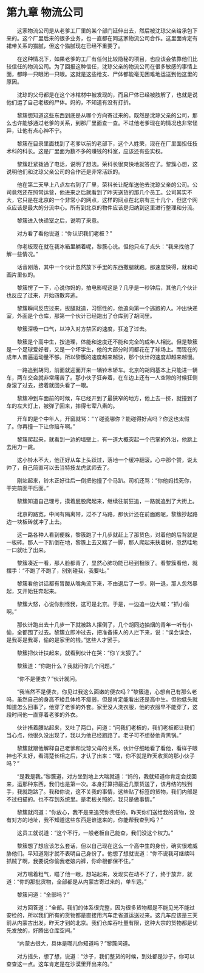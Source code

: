 # 第九章 物流公司


　　这家物流公司是从老爹工厂里的某个部门延伸出去，然后被沈琼父亲给承包下来的。这个厂里后来的很多业务，也一直都在同这家物流公司合作。这里面肯定有裙带关系的猫腻，但这个猫腻现在已经不重要了。

　　在这种情况下，如果老爹的工厂有任何比较隐秘的项目，也应该会依靠他们比较信任的物流公司。为了回报这种信任，沈琼父亲的物流公司在很多敏感的事情上面，都睁一只眼闭一只眼。这就是这些枪支、尸体都能毫无困难地运送到他这里的原因。

　　沈琼的父母都是在这个冰棺材中被发现的，而且尸体已经被肢解了，也就是说他们运了自己老板的尸体。妈的，不知道有没有打折。

　　黎簇想知道这些东西到底是从哪个方向寄过来的。既然是沈琼父亲的公司，那么也许能够通过老爹的关系，到那厂里面查一查。不过他老爹现在的情况也非常怪异，让他有点心神不宁。

　　黎簇在目录里面找到了老爹以前的老部下，这个人姓荣，现在在厂里面担任技术科的科长。这是厂里面为数不多的赚钱的科室，应该还有些实权。

　　黎簇赶紧拨通了电话，说明了想法。荣科长很爽快地就答应了。黎簇心想，这说明他们和沈琼父亲公司的合作还是非常活跃的。

　　他在第二天早上八点左右到了厂里，荣科长让配车送他去沈琼父亲的公司。公司竟然还在照常运营，他进来之后就看到了昨天送货的那几个员工。公司其实不大，它只是在北京的一个非常小的网点，这样的网点在北京有三十几个，但这个网点应该是最大的分流中心。所有到北京的物件应该是归纳到这里进行整理和分流。

　　黎簇进入快递室之后，说明了来意。

　　对方看了看他说道：“你认识我们老板？”

　　你老板现在就在我冰箱里躺着呢，黎簇心说。但他只点了点头：“我来找他了解一些情况。”

　　话音刚落，其中一个伙计忽然放下手里的东西撒腿就跑。那速度快得，就和动画片里似的。

　　黎簇愣了一下，心说你妈的，拍电影呢这是？几乎是一秒钟后，其他几个伙计也反应了过来，开始四散奔逃。

　　黎簇瞬间反应过来，拔腿就追，习惯性的，他追向第一个逃跑的人。冲出快递室，外面是个仓库，那第一个伙计已经跑出了仓库到了胡同里。

　　黎簇深吸一口气，以冲入对方禁区的速度，狂追了过去。

　　黎簇是个高中生，按道理，体能和速度还不能和完全的成年人相比。但是黎簇是一个足球爱好者，又是一个坏学生，他的大部分时间都花在了球场上。而现在的成年人普遍运动量不够。所以黎簇的速度越来越快，那个伙计的速度却越来越慢。

　　一路追到胡同，前面就迎面开来一辆铃木轿车。北京的胡同基本上只能进一辆车，两车交会就非常痛苦了。那小伙子狂奔着，在车边上还有一人空隙的时候狂侧身滚了过去，接着就回头看了一眼。

　　黎簇冲到车面前的时候，车已经开到了最狭窄的地方，他上去一挤，就撞到了车的左大灯上，被弹了回来，摔得七荤八素的。

　　开车的是个中年人，开窗就骂：“丫碰瓷哪你？能碰得好点吗？你这也太假了。你再撞一下让你赔车啊。”

　　黎簇爬起来，就看到一边的墙壁上，有一道大概突起一个巴掌的外沿，他跳上去用力一跳。

　　这小铃木不大，他正好从车上头跃过，落地一个缓冲翻滚。心中那个赞，说太帅了，自己简直可以去当特技龙虎武师去了。

　　刚站起来，铃木正好往后一倒把他撞了个马趴。司机还骂：“你他妈找死你，干完前面干后面。”

　　黎簇知道自己理亏，摸着屁股爬起来，继续往前狂追，一路就追到了大街上。

　　北京的路宽，中间有隔离带，过不了马路，那伙计还在前面跑呢，黎簇抄起路边一块板砖就冲了上去。

　　这一路各种人看到便躲，黎簇跑了十几步就赶上了那货色，对着他的后背就是一板砖。那人一下趴倒在地，黎簇上去又踹了一脚，那人爬起来扶着树，忽然哇地一口就吐了出来。

　　黎簇凑近一看，那人脸都青了，显然心肺功能已经到极限了。看黎簇看他，就摆手：“不跑了不跑了，别别碰我，我要吐。”

　　黎簇看他讲话都有胃酸从嘴角流下来，不由退后了一步。刚一退，那人忽然暴起，又开始狂奔起来。

　　黎簇大怒，心说你别怪我，这可是北京。于是，一边追一边大喊：“抓小偷啊。”

　　那伙计跑出去十几步一下就被路人撂倒了，几个胡同边抽烟的青年一听有小偷，全都围了过去。黎簇立即冲过去，把准备揍人的人拦下来，说：“误会误会，是我哥是我哥，偷的是家里的钱。”这些人才罢手。

　　黎簇把伙计扶起来，就看到伙计在哭：“你丫太狠了。”

　　黎簇道：“你跑什么？我就问你几个问题。”

　　“你不是便衣？”伙计就问。

　　“我当然不是便衣，你见过我这么面嫩的便衣吗？”黎簇道，心想自己有那么老吗，虽然自己的身高不矮且体格不瘦弱，但是肯定能看出还是高中生。但他低头就知道怎么回事了，他穿了老爹的外套。家里没人洗衣服，他的衣服早不能穿了，这段时间他一直穿着老爹的外衣。

　　伙计捂着腰站起来，又吐了两口，问道：“问我们老板的，我们老板都让我们当心点，他很久没出现了，我以为他已经跑路了。老子可不想替他背黑锅。”

　　黎簇就跟他解释自己老爹和沈琼父母的关系，伙计仔细地看了看他，看样子眼神也不太好，看清楚长相之后，才认了出来：“嘿，你不就是昨天收货的那小伙子吗？”

　　“是我是我。”黎簇道，对方坐到地上大喘就道：“妈的，我就知道你肯定会找回来，运那种东西，我们也是第一次。本身打算把最近几票货送了，该月结的钱到手，我就跑路了。我和你说，这不关我的事情，这些贴了标签的货物，我们内部是不过扫描的。也不存到系统里。是老板关照的，我只是做事情。”

　　黎簇就问道：“你放心，我不是来追究你责任的。昨天你们送给我的货物，没有对方的地址，我不知道这些东西是谁送来的，你能帮我查到吗？”

　　这员工就说道：“这个不行，一般老板自己能查，我们没这个权力。”

　　黎簇想了想应该怎么套话，但以自己现在这么一个高中生的身份，确实很难威胁他们。早知道刚才就不表明自己身份了。他想了想就说道：“你不说我可继续叫抓贼了啊，我要说你偷我老娘内裤，你命根都保不住。”

　　对方喘着粗气，瞄了他一眼，想站起来，发现实在动不了了，终于放弃，就道：“你的那批货物，全部都是从内蒙古寄过来的，单车运。”

　　黎簇问道：“全部吗？”

　　对方回答道：“全部。我们的体系很完整，因为很多货物都是不能见光不能过安检的，所以我们所有的货物都是直接用汽车走省道运送过来。这几车应该是三天前从内蒙古出发，昨天才到的北京。我们仓库吞吐量有限，这种大宗的货物都是优先发放的，好腾出仓库空间。”

　　“内蒙古很大，具体是哪儿你知道吗？”黎簇问道。

　　对方摇头，想了想，说道：“沙子，我们整货的时候，到处都是沙子，你可以查查这一点。这车肯定是在沙漠里开出来的。”

